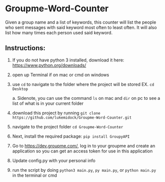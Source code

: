# Groupme-Word-Counter
Given a group name and a list of keywords, this counter will list the people who sent messages with said keyword most often to least often. It will also list how many times each person used said keyword.

## Instructions:

1. If you do not have python 3 installed, download it here: https://www.python.org/downloads/

2. open up Terminal if on mac or cmd on windows

3. use `cd` to navigate to the folder where the project will be stored
    EX. `cd Desktop`

    a. Sidenote, you can use the command `ls` on mac and `dir` on pc to see a list of what is in your current folder

4. download this project by running `git clone https://github.com/lukemidock/Groupme-Word-Counter.git`

5. navigate to the project folder `cd Groupme-Word-Counter`

6. Next, install the required package: `pip install GroupyAPI`

7. Go to https://dev.groupme.com/, log in to your groupme and create an application so you can get an access token for use in this application

8. Update config.py with your personal info

9. run the script by doing `python3 main.py`, `py main.py`, or `python main.py` in the terminal or cmd
